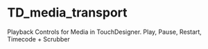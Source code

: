 # TD_media_transport
Playback Controls for Media in TouchDesigner. Play, Pause, Restart, Timecode + Scrubber
